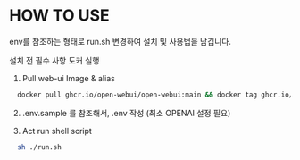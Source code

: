 # HOW TO USE

env를 참조하는 형태로 run.sh 변경하여 설치 및 사용법을 남깁니다.  

설치 전 필수 사항 도커 실행 

1. Pull web-ui Image & alias

```zsh
  docker pull ghcr.io/open-webui/open-webui:main && docker tag ghcr.io/open-webui/open-webui:main open-webui:latest
```

2. .env.sample 를 참조해서, .env 작성 (최소 OPENAI 설정 필요)

3. Act run shell script

```zsh
  sh ./run.sh
```